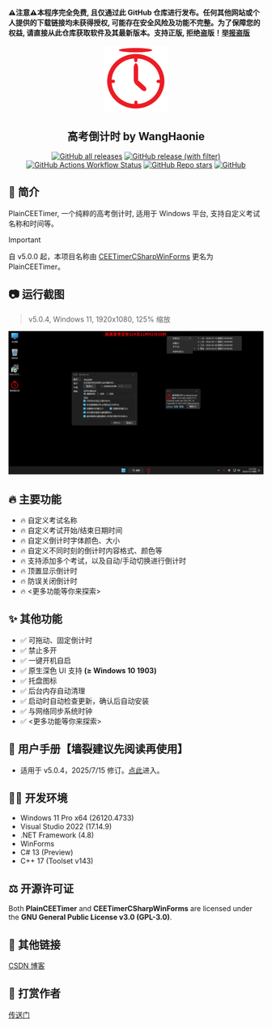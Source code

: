 <h4>⚠️注意⚠️本程序完全免费, 且仅通过此 GitHub 仓库进行发布。任何其他网站或个人提供的下载链接均未获得授权, 可能存在安全风险及功能不完整。为了保障您的权益, 请直接从此仓库获取软件及其最新版本。支持正版, 拒绝盗版！<a href="https://github.com/WangHaonie/PlainCEETimer/issues/new?template=3-report-pirate.yml" target="_blank">举报盗版</a></h4>
<div align="center">
    <img src="https://github.com/WangHaonie/PlainCEETimer/blob/main/PlainCEETimer/Properties/AppIcon256px.png?raw=true" style="height: auto; width: 128px"/>
    <h2>高考倒计时 by WangHaonie</h2>

[![GitHub all releases](https://img.shields.io/github/downloads/WangHaonie/PlainCEETimer/total?logo=github&label=%E4%B8%8B%E8%BD%BD%E9%87%8F&color=%23DC67A5)](#) [![GitHub release (with filter)](https://img.shields.io/github/v/release/WangHaonie/PlainCEETimer?logo=github&label=%E6%9C%80%E6%96%B0%E7%89%88&color=%23178600)](https://github.com/WangHaonie/PlainCEETimer/releases/latest/) [![GitHub Actions Workflow Status](https://img.shields.io/github/actions/workflow/status/WangHaonie/PlainCEETimer/build.yml?label=%E6%B5%8B%E8%AF%95%E7%89%88)](https://github.com/WangHaonie/PlainCEETimer/releases/tag/Preview) [![GitHub Repo stars](https://img.shields.io/github/stars/WangHaonie/PlainCEETimer?logo=github&label=Stars&color=%23E5B84E)](#) [![GitHub](https://img.shields.io/github/license/WangHaonie/PlainCEETimer?logo=github&label=%E8%AE%B8%E5%8F%AF%E8%AF%81&color=%233C9DF8)](#GPL-3.0-1-ov-file)

</div>

## 📖 简介
PlainCEETimer, 一个纯粹的高考倒计时, 适用于 Windows 平台, 支持自定义考试名称和时间等。

> [!IMPORTANT]
> 自 v5.0.0 起，本项目名称由 [CEETimerCSharpWinForms](https://github.com/WangHaonie/CEETimerCSharpWinForms/) 更名为 PlainCEETimer。

## 📷 运行截图
> v5.0.4, Windows 11, 1920x1080, 125% 缩放

![主窗口](https://github.com/WangHaonie/PlainCEETimer/blob/main/.github/Screenshot.png?raw=true)

## 🔥 主要功能
+ 🔥 自定义考试名称
+ 🔥 自定义考试开始/结束日期时间
+ 🔥 自定义倒计时字体颜色、大小
+ 🔥 自定义不同时刻的倒计时内容格式、颜色等
+ 🔥 支持添加多个考试，以及自动/手动切换进行倒计时
+ 🔥 顶置显示倒计时
+ 🔥 防误关闭倒计时
+ 🔥 <更多功能等你来探索>

## ✨ 其他功能
+ ✅ 可拖动、固定倒计时
+ ✅ 禁止多开
+ ✅ 一键开机自启
+ ✅ 原生深色 UI 支持 **(≥ Windows 10 1903)**
+ ✅ 托盘图标
+ ✅ 后台内存自动清理
+ ✅ 启动时自动检查更新，确认后自动安装
+ ✅ 与网络同步系统时钟
+ ✅ <更多功能等你来探索>

## 📢 用户手册【墙裂建议先阅读再使用】
+ 适用于 v5.0.4，2025/7/15 修订。[点此](https://github.com/WangHaonie/PlainCEETimer/blob/main/.github/Manual.md)进入。

## 🧑‍💻 开发环境
+ Windows 11 Pro x64 (26120.4733)
+ Visual Studio 2022 (17.14.9)
+ .NET Framework (4.8)
+ WinForms
+ C# 13 (Preview)
+ C++ 17 (Toolset v143)

## ⚖️ 开源许可证
Both **PlainCEETimer** and **CEETimerCSharpWinForms** are licensed under the **GNU General Public License v3.0 (GPL-3.0)**.

## 🔗 其他链接
[CSDN 博客](https://blog.csdn.net/WHNdeCSDN/article/details/139425056)

## 💖 打赏作者
[传送门](https://wanghaonie.github.io/reward/)
